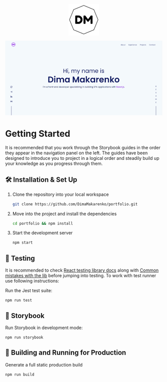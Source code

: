 <div align="center">
  <img alt="Logo" src="./src/assets/icons/logo.svg" width="100" />
</div>

<p align="center">
  <img alt="Logo" src="./src/assets/images/main.PNG" />
</p>

# Getting Started

It is recommended that you work through the Storybook guides in the order they appear in the navigation panel on the left. The guides have been designed to introduce you to project in a logical order and steadily build up your knowledge as you progress through them.

## 🛠 Installation & Set Up

1. Clone the repository into your local workspace

   ```sh
   git clone https://github.com/DimaMakarenko/portfolio.git
   ```

2. Move into the project and install the dependencies

    ```sh
    cd portfolio && npm install
    ```
3. Start the development server

   ```sh
   npm start
   ```


## 🧪 Testing

It is recommended to check [React testing library docs](https://testing-library.com/docs/react-testing-library/intro/) along with [Common mistakes with the lib](https://kentcdodds.com/blog/common-mistakes-with-react-testing-library) before jumping into testing.
To work with test runner use following instructions:

Run the Jest test suite:

    npm run test


## 📕 Storybook

Run Storybook in development mode:

    npm run storybook

## 🚀 Building and Running for Production

Generate a full static production build

   ```sh
   npm run build
   ```
